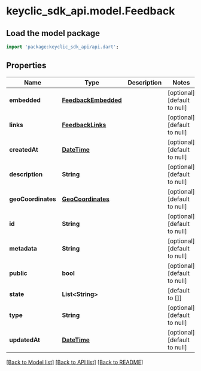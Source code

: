 # keyclic_sdk_api.model.Feedback

## Load the model package
```dart
import 'package:keyclic_sdk_api/api.dart';
```

## Properties
Name | Type | Description | Notes
------------ | ------------- | ------------- | -------------
**embedded** | [**FeedbackEmbedded**](FeedbackEmbedded.md) |  | [optional] [default to null]
**links** | [**FeedbackLinks**](FeedbackLinks.md) |  | [optional] [default to null]
**createdAt** | [**DateTime**](DateTime.md) |  | [optional] [default to null]
**description** | **String** |  | [optional] [default to null]
**geoCoordinates** | [**GeoCoordinates**](GeoCoordinates.md) |  | [optional] [default to null]
**id** | **String** |  | [optional] [default to null]
**metadata** | **String** |  | [optional] [default to null]
**public** | **bool** |  | [optional] [default to null]
**state** | **List&lt;String&gt;** |  | [default to []]
**type** | **String** |  | [optional] [default to null]
**updatedAt** | [**DateTime**](DateTime.md) |  | [optional] [default to null]

[[Back to Model list]](../README.md#documentation-for-models) [[Back to API list]](../README.md#documentation-for-api-endpoints) [[Back to README]](../README.md)


